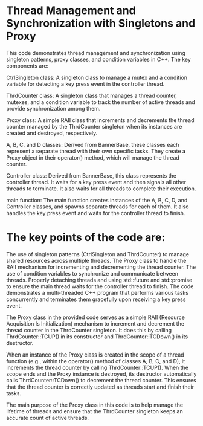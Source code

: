 # Thread Management and Synchronization with Singletons and Proxy


This code demonstrates thread management and synchronization using singleton patterns, proxy classes, and condition variables in C++. The key components are:

CtrlSingleton class: A singleton class to manage a mutex and a condition variable for detecting a key press event in the controller thread.

ThrdCounter class: A singleton class that manages a thread counter, mutexes, and a condition variable to track the number of active threads and provide synchronization among them.

Proxy class: A simple RAII class that increments and decrements the thread counter managed by the ThrdCounter singleton when its instances are created and destroyed, respectively.

A, B, C, and D classes: Derived from BannerBase, these classes each represent a separate thread with their own specific tasks. They create a Proxy object in their operator() method, which will manage the thread counter.

Controller class: Derived from BannerBase, this class represents the controller thread. It waits for a key press event and then signals all other threads to terminate. It also waits for all threads to complete their execution.

main function: The main function creates instances of the A, B, C, D, and Controller classes, and spawns separate threads for each of them. It also handles the key press event and waits for the controller thread to finish.

# The key points of the code are:

The use of singleton patterns (CtrlSingleton and ThrdCounter) to manage shared resources across multiple threads.
The Proxy class to handle the RAII mechanism for incrementing and decrementing the thread counter.
The use of condition variables to synchronize and communicate between threads.
Properly detaching threads and using std::future and std::promise to ensure the main thread waits for the controller thread to finish.
The code demonstrates a multi-threaded C++ program that performs various tasks concurrently and terminates them gracefully upon receiving a key press event.

The Proxy class in the provided code serves as a simple RAII (Resource Acquisition Is Initialization) mechanism 
to increment and decrement the thread counter in the ThrdCounter singleton. 
It does this by calling ThrdCounter::TCUP() in its constructor and ThrdCounter::TCDown() in its destructor.

When an instance of the Proxy class is created in the scope of a thread function 
(e.g., within the operator() method of classes A, B, C, and D), 
it increments the thread counter by calling ThrdCounter::TCUP(). 
When the scope ends and the Proxy instance is destroyed, its destructor automatically calls ThrdCounter::TCDown() to decrement the thread counter.
This ensures that the thread counter is correctly updated as threads start and finish their tasks.

The main purpose of the Proxy class in this code is to help manage the lifetime of threads and ensure that
the ThrdCounter singleton keeps an accurate count of active threads.
